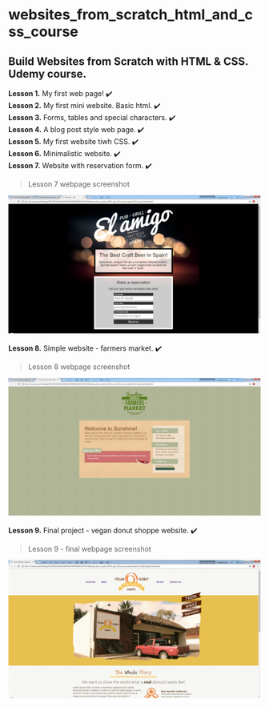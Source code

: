 # websites_from_scratch_html_and_css_course
## Build Websites from Scratch with HTML &amp; CSS. Udemy course.

**Lesson 1.** My first web page! :heavy_check_mark:  
**Lesson 2.** My first mini website. Basic html. :heavy_check_mark:   
**Lesson 3.** Forms, tables and special characters. :heavy_check_mark:   
**Lesson 4.** A blog post style web page. :heavy_check_mark:   
**Lesson 5.** My first website tiwh CSS. :heavy_check_mark:   
**Lesson 6.** Minimalistic website. :heavy_check_mark:   
**Lesson 7.** Website with reservation form. :heavy_check_mark:   

> Lesson 7 webpage screenshot

![screenshot of the project from lesson 7](img_final_scrn/website_from_scratch/lesson_7.jpg)    <br/><br/>
**Lesson 8.** Simple website - farmers market. :heavy_check_mark: 

> Lesson 8 webpage screenshot

![screenshot of the project from lesson 8](img_final_scrn/website_from_scratch/lesson_8.jpg)    <br/><br/>
**Lesson 9.** Final project - vegan donut shoppe website. :heavy_check_mark:    

> Lesson 9 - final webpage screenshot

![screenshot of the project from lesson 9](img_final_scrn/website_from_scratch/lesson_9_final.jpg)    <br/><br/>
